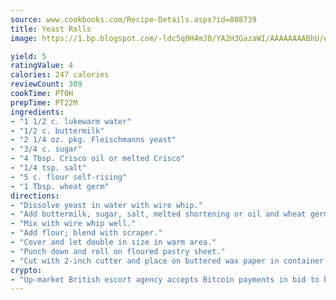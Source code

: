 ```yaml
---
source: www.cookbooks.com/Recipe-Details.aspx?id=808739
title: Yeast Rolls
image: https://1.bp.blogspot.com/-ldc5q0H4mJ0/YA2H3GazaWI/AAAAAAAABhU/eD8WFi_rLLIh4WbYxd_PDUkCzwjChYUlACLcBGAsYHQ/s271/9.png

yield: 5
ratingValue: 4
calories: 247 calories
reviewCount: 309
cookTime: PT0H
prepTime: PT22M
ingredients:
- "1 1/2 c. lukewarm water"
- "1/2 c. buttermilk"
- "2 1/4 oz. pkg. Fleischmanns yeast"
- "3/4 c. sugar"
- "4 Tbsp. Crisco oil or melted Crisco"
- "1/4 tsp. salt"
- "5 c. flour self-rising"
- "1 Tbsp. wheat germ"
directions:
- "Dissolve yeast in water with wire whip."
- "Add buttermilk, sugar, salt, melted shortening or oil and wheat germ."
- "Mix with wire whip well."
- "Add flour; blend with scraper."
- "Cover and let double in size in warm area."
- "Punch down and roll on floured pastry sheet."
- "Cut with 2-inch cutter and place on buttered wax paper in container to refrigerate, covered with wax paper and foil."
crypto:
- "Up-market British escort agency accepts Bitcoin payments in bid to boost worker safety and client anonymity."
---
```

